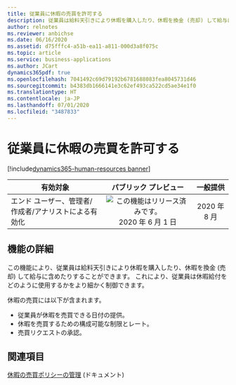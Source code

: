 ```yaml
---
title: 従業員に休暇の売買を許可する
description: 従業員は給料天引きにより休暇を購入したり、休暇を換金 (売却) して給与に含めたりすることができます。 これにより、従業員は休暇給付をどのように使用するかをより細かく制御できます。
author: relnotes
ms.reviewer: anbichse
ms.date: 06/16/2020
ms.assetid: d75fffc4-a51b-ea11-a811-000d3a8f075c
ms.topic: article
ms.service: business-applications
ms.author: JCart
dynamics365pdf: true
ms.openlocfilehash: 7041492c69d79192b6781688083fea8045731d46
ms.sourcegitcommit: b4383db1666141e3c62ef493ca522cd5ae34e1f0
ms.translationtype: HT
ms.contentlocale: ja-JP
ms.lasthandoff: 07/01/2020
ms.locfileid: "3487833"
---
```

# <a name="allow-employees-to-buy-and-sell-leave"></a>従業員に休暇の売買を許可する
[!include[dynamics365-human-resources banner](../includes/dynamics365-human-resources.md)]

| 有効対象    |  パブリック プレビュー | 一般提供 | 
| ---------- | :----------: |:----------: |
|エンド ユーザー、管理者/作成者/アナリストによる有効化|![この機能はリリース済みです。](/dynamics365-release-plan/media/green-checkmark.png "この機能はリリース済みです。") 2020 年 6 月 1 日| 2020 年 8 月|






## <a name="feature-details"></a>機能の詳細
<!--feature detail start -->
この機能により、従業員は給料天引きにより休暇を購入したり、休暇を換金 (売却) して給与に含めたりすることができます。 これにより、従業員は休暇給付をどのように使用するかをより細かく制御できます。

休暇の売買には以下が含まれます。  

- 従業員が休暇を売買できる日付の提供。
- 休暇を売買するための構成可能な制限とレート。
- 売買リクエストの承認。
<!--feature detail end -->










## <a name="see-also"></a>関連項目

<!--docs start-->
[休暇の売買ポリシーの管理](https://docs.microsoft.com/dynamics365/human-resources/hr-leave-and-absence-manage-buy-and-sell-leave-policies) (ドキュメント)
<!--docs end-->
